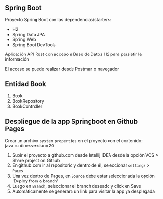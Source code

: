 ## Spring Boot

Proyecto Spring Boot con las dependencias/starters:
* H2 
* Spring Data JPA
* Spring Web
* Spring Boot DevTools

Aplicación API Rest con acceso a Base de Datos H2 para persistir la información

El acceso se puede realizar desde Postman o navegador

## Entidad Book
1. Book
2. BookRepository
3. BookController

## Despliegue de la app Springboot en Github Pages
Crear un archivo `system.properties` en el proyecto con el contenido:
java.runtime.version=20

1. Subir el proyecto a github.com desde Intellij IDEA desde la opción VCS > Share project on Github
2. En github.com ir al repositorio y dentro de él, seleccionar `settings` > `Pages`
3. Una vez dentro de Pages, en `Source` debe estar seleccionada la opción 'Deploy from a branch'
4. Luego en `Branch`, seleccionar el branch deseado y click en Save
5. Automáticamente se generará un link para visitar la app ya desplegada